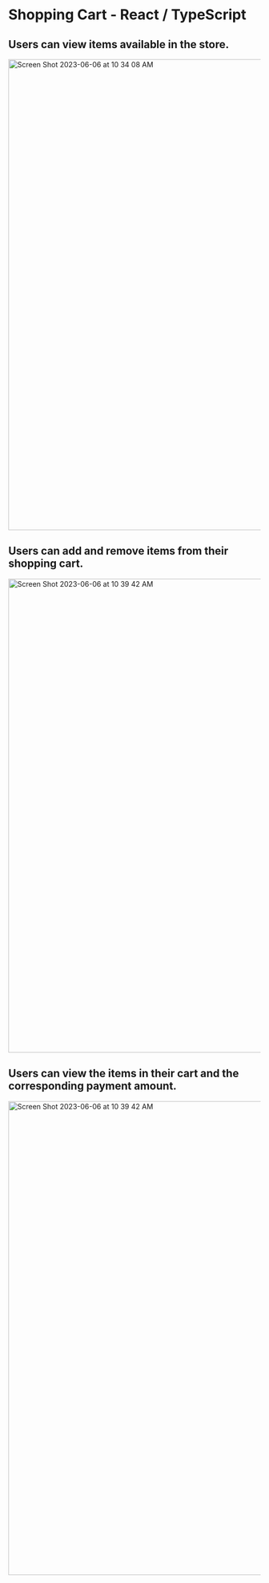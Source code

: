 # Shopping Cart - React / TypeScript

## Users can view items available in the store.
 
<img width="940" alt="Screen Shot 2023-06-06 at 10 34 08 AM" src="https://github.com/srehan17/shoppingCart-ReactTS/assets/28539842/741132c1-63c9-41be-a2e7-455d1d252d25">

## Users can add and remove items from their shopping cart.

<img width="946" alt="Screen Shot 2023-06-06 at 10 39 42 AM" src="https://github.com/srehan17/shoppingCart-ReactTS/assets/28539842/b3454a7d-de49-4d53-82c2-3e1dde97ca8a">

## Users can view the items in their cart and the corresponding payment amount.

<img width="946" alt="Screen Shot 2023-06-06 at 10 39 42 AM" src="https://github.com/srehan17/shoppingCart-ReactTS/assets/28539842/b2bc7502-e057-47a8-9e35-e41647b83ddd">



